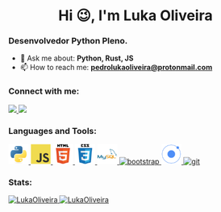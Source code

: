 <h1 align="center">Hi 😉, I'm Luka Oliveira</h1>
<h3 align="left">Desenvolvedor Python Pleno.</h3> 

- 💬 Ask me about: **Python, Rust, JS** 
- 📫 How to reach me: **pedrolukaoliveira@protonmail.com** 

<h3 align="left">Connect with me:</h3>
<p align="left">
  <a href="mailto:pedrolukaoliveira@protonmail.com">
    <img src="https://img.shields.io/badge/ProtonMail-8B89CC?style=for-the-badge&logo=protonmail&logoColor=white" target="_blank">
  </a>
  <a href="https://www.linkedin.com/in/pedro-luka-a554961b9/" target="_blank">
    <img src="https://img.shields.io/badge/-LinkedIn-%230077B5?style=for-the-badge&logo=linkedin&logoColor=white" target="_blank">
  </a>
</p>


<h3 align="left">Languages and Tools:</h3>
<p align="left">
  
  <a href="https://www.w3schools.com/python" target="_blank">
    <img src="https://raw.githubusercontent.com/devicons/devicon/master/icons/python/python-original.svg" alt="python" width="40" height="40" />
  </a>
  <a href="https://www.w3schools.com/js" target="_blank">
    <img src="https://raw.githubusercontent.com/devicons/devicon/master/icons/javascript/javascript-original.svg" alt="javascript" width="40" height="40" 
  </a>
   <a href="https://www.w3schools.com/html" target="_blank">
    <img src="https://raw.githubusercontent.com/devicons/devicon/master/icons/html5/html5-original-wordmark.svg" alt="html5" width="40" height="40" />
  </a>
  <a href="https://www.w3schools.com/css" target="_blank">
    <img src="https://raw.githubusercontent.com/devicons/devicon/master/icons/css3/css3-original-wordmark.svg" alt="css3" width="40" height="40" />
  </a>
  <a href="https://www.w3schools.com/sql" target="_blank">
    <img src="https://raw.githubusercontent.com/devicons/devicon/master/icons/mysql/mysql-original-wordmark.svg" alt="mysql" width="40" height="40" />
  </a>
  <a href="https://www.w3schools.com/bootstrap" target="_blank">
    <img src="https://getbootstrap.com/docs/4.0/assets/brand/bootstrap-social-logo.png" alt="bootstrap" width="40" heigth="40">
  </a>
   <a href="https://ionicframework.com/" target="_blank">
    <img src="https://raw.githubusercontent.com/devicons/devicon/master/icons/ionic/ionic-original.svg" alt="ionic" width="40" height="40" />
  </a>
   <a href="https://www.w3schools.com/git" target="_blank">
    <img src="https://www.vectorlogo.zone/logos/git-scm/git-scm-icon.svg" alt="git" width="40" height="40" />
  </a>  
</p>


<h3 align="left">Stats:</h3>
<div>
    <a href="#">
          <img height="180em" src="https://github-readme-stats.vercel.app/api?username=LukaOliveira&show_icons=true&theme=tokyonight&include_all_commits=true&count_private=true" alt="LukaOliveira" />
          <img height="180em" src="https://github-readme-stats.vercel.app/api/top-langs?username=LukaOliveira&theme=tokyonight&show_icons=true&locale=en&layout=compact" alt="LukaOliveira" />
        
</div>


